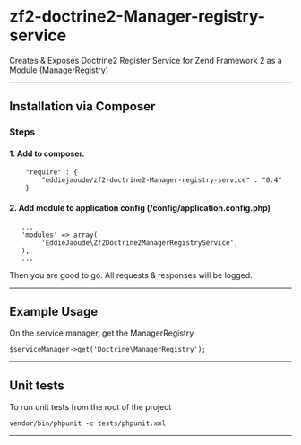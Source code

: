 # zf2-doctrine2-Manager-registry-service

Creates &amp; Exposes Doctrine2 Register Service for Zend Framework 2 as a Module (ManagerRegistry)

---

## Installation via Composer

### Steps

#### 1. Add to composer.
```
    "require" : {
        "eddiejaoude/zf2-doctrine2-Manager-registry-service" : "0.4"
    }
```

#### 2. Add module to application config (/config/application.config.php)
```
   ...
   'modules' => array(
        'EddieJaoude\Zf2Doctrine2ManagerRegistryService',
   ),
   ...
```

Then you are good to go. All requests & responses will be logged.

---

## Example Usage

On the service manager, get the ManagerRegistry

```
$serviceManager->get('Doctrine\ManagerRegistry');
```

---

## Unit tests

To run unit tests from the root of the project

```
vendor/bin/phpunit -c tests/phpunit.xml
```

---
